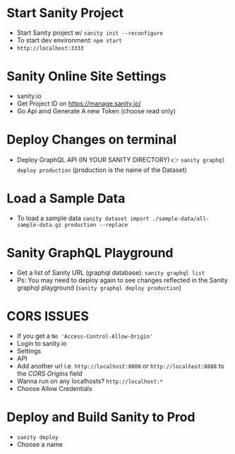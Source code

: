 # Start Sanity Project

- Start Sanity project w/ `sanity init --reconfigure`
- To start dev environment: `npm start`
- `http://localhost:3333`

# Sanity Online Site Settings

- sanity.io
- Get Project ID on https://manage.sanity.io/
- Go Api amd Generate A new Token (choose read only)

# Deploy Changes on terminal

- Deploy GraphQL API (IN YOUR SANITY DIRECTORY) 👉 `sanity graphql deploy production` (production is the name of the Dataset)

# Load a Sample Data

- To load a sample data `sanity dataset import ./sample-data/all-sample-data.gz production --replace`

# Sanity GraphQL Playground

- Get a list of Sanity URL (graphql database): `sanity graphql list`
- Ps: You may need to deploy again to see changes reflected in the Sanity graphql playground (`sanity graphql deploy production`)

# CORS ISSUES

- If you get a `No 'Access-Control-Allow-Origin'`
- Login to sanity.io
- Settings
- API
- Add another url i.e. `http://localhost:8000` or `http://localhost:8888` to the _CORS Origins_ field
- Wanna run on any localhosts? `http://localhost:*`
- Choose Allow Credentials

# Deploy and Build Sanity to Prod

- `sanity deploy`
- Choose a name
